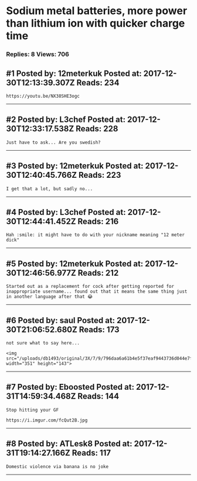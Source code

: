 # Sodium metal batteries, more power than lithium ion with quicker charge time

### Replies: 8 Views: 706

## \#1 Posted by: 12meterkuk Posted at: 2017-12-30T12:13:39.307Z Reads: 234

```
https://youtu.be/NX38SHE3ogc
```

---
## \#2 Posted by: L3chef Posted at: 2017-12-30T12:33:17.538Z Reads: 228

```
Just have to ask... Are you swedish?
```

---
## \#3 Posted by: 12meterkuk Posted at: 2017-12-30T12:40:45.766Z Reads: 223

```
I get that a lot, but sadly no...
```

---
## \#4 Posted by: L3chef Posted at: 2017-12-30T12:44:41.452Z Reads: 216

```
Hah :smile: it might have to do with your nickname meaning "12 meter dick"
```

---
## \#5 Posted by: 12meterkuk Posted at: 2017-12-30T12:46:56.977Z Reads: 212

```
Started out as a replacement for cock after getting reported for inappropriate username... found out that it means the same thing just in another language after that 😂
```

---
## \#6 Posted by: saul Posted at: 2017-12-30T21:06:52.680Z Reads: 173

```
not sure what to say here...

<img src="/uploads/db1493/original/3X/7/9/796daa6a61b4e5f37eaf9443736d044e7f582640.jpg" width="351" height="143">
```

---
## \#7 Posted by: Eboosted Posted at: 2017-12-31T14:59:34.468Z Reads: 144

```
Stop hitting your GF

https://i.imgur.com/fcQut2B.jpg
```

---
## \#8 Posted by: ATLesk8 Posted at: 2017-12-31T19:14:27.166Z Reads: 117

```
Domestic violence via banana is no joke
```

---
